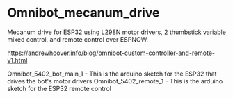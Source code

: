 # Omnibot_mecanum_drive
Mecanum drive for ESP32 using L298N motor drivers, 2 thumbstick variable mixed control, and remote control over ESPNOW.

https://andrewhoover.info/blog/omnibot-custom-controller-and-remote-v1.html

Omnibot_5402_bot_main_1 - This is the arduino sketch for the ESP32 that drives the bot's motor drivers
Omnibot_5402_remote_1 - This is the arduino sketch for the ESP32 remote control
